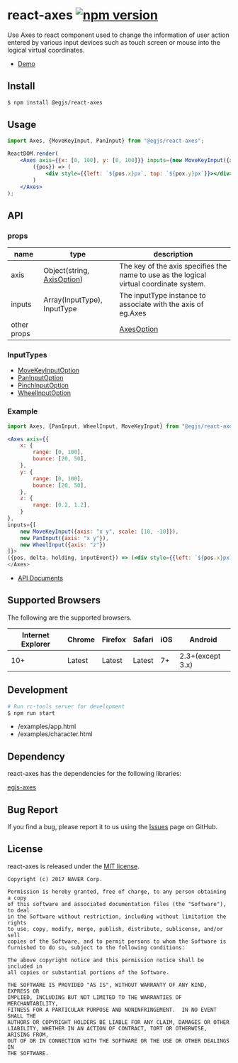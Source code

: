 # react-axes [![npm version](https://badge.fury.io/js/%40react%2Faxes.svg)](https://badge.fury.io/js/%react%2Faxes)

Use Axes to 
react component used to change the information of user action entered by various input devices such as touch screen or mouse into the logical virtual coordinates.  

- [Demo](https://naver.github.io/egjs-axes/)


## Install
```bash
$ npm install @egjs/react-axes
```

## Usage
```jsx
import Axes, {MoveKeyInput, PanInput} from "@egjs/react-axes";

ReactDOM.render(
    <Axes axis={{x: [0, 100], y: [0, 100]}} inputs={new MoveKeyInput({axis: "x y", scale: [1, -1]})}>
        ({pos}) => (
            <div style={{left: `${pos.x}px`, top: `${pox.y}px`}}></div>
        )
    </Axes>
);
```

## API
### props
|name|type|description|
|---|---------------|---|
|axis|Object(string, [AxisOption](AxisOptionObject))|The key of the axis specifies the name to use as the logical virtual coordinate system.|
|inputs|Array(InputType), InputType| The inputType instance to associate with the axis of eg.Axes|
|other props||[AxesOption](https://naver.github.io/egjs-axes/release/latest/doc/global.html#AxesOption)|

### InputTypes
* [MoveKeyInputOption](https://naver.github.io/egjs-axes/release/latest/doc/global.html#MoveKeyInputOption)
* [PanInputOption](https://naver.github.io/egjs-axes/release/latest/doc/global.html#PanInputOption)
* [PinchInputOption](https://naver.github.io/egjs-axes/release/latest/doc/global.html#PinchInputOption)
* [WheelInputOption](https://naver.github.io/egjs-axes/release/latest/doc/global.html#WheelInputOption)

### Example
```jsx
import Axes, {PanInput, WheelInput, MoveKeyInput} from "@egjs/react-axes";

<Axes axis={{
    x: {
        range: [0, 100],
        bounce: [20, 50],
    },
    y: {
        range: [0, 100],
        bounce: [20, 50],
    },
    z: {
        range: [0.2, 1.2],
    }
},
inputs={[
    new MoveKeyInput({axis: "x y", scale: [10, -10]}),
    new PanInput({axis: "x y"}),
    new WheelInput({axis: "z"})
]}>
({pos, delta, holding, inputEvent}) => (<div style={{left: `${pos.x}px`, top: `${pox.y}px`, transform: `scale(${pos.z})`}}></div>)
</Axes>
```

* [API Documents](https://github.com/naver/egjs-axes/wiki/react-axes-API)

## Supported Browsers
The following are the supported browsers.

|Internet Explorer|Chrome|Firefox|Safari|iOS|Android|
|---|---|---|---|---|---|
|10+|Latest|Latest|Latest|7+|2.3+(except 3.x)|



## Development

```bash
# Run rc-tools server for development
$ npm run start
```
* /examples/app.html
* /examples/character.html


## Dependency

react-axes has the dependencies for the following libraries:

[egjs-axes](http://github.com/naver/egjs-axes)

## Bug Report

If you find a bug, please report it to us using the [Issues](https://github.com/naver/egjs-axes/issues) page on GitHub.


## License
react-axes is released under the [MIT license](https://github.com/naver/egjs-axes/blob/master/LICENSE).


```
Copyright (c) 2017 NAVER Corp.

Permission is hereby granted, free of charge, to any person obtaining a copy
of this software and associated documentation files (the "Software"), to deal
in the Software without restriction, including without limitation the rights
to use, copy, modify, merge, publish, distribute, sublicense, and/or sell
copies of the Software, and to permit persons to whom the Software is
furnished to do so, subject to the following conditions:

The above copyright notice and this permission notice shall be included in
all copies or substantial portions of the Software.

THE SOFTWARE IS PROVIDED "AS IS", WITHOUT WARRANTY OF ANY KIND, EXPRESS OR
IMPLIED, INCLUDING BUT NOT LIMITED TO THE WARRANTIES OF MERCHANTABILITY,
FITNESS FOR A PARTICULAR PURPOSE AND NONINFRINGEMENT.  IN NO EVENT SHALL THE
AUTHORS OR COPYRIGHT HOLDERS BE LIABLE FOR ANY CLAIM, DAMAGES OR OTHER
LIABILITY, WHETHER IN AN ACTION OF CONTRACT, TORT OR OTHERWISE, ARISING FROM,
OUT OF OR IN CONNECTION WITH THE SOFTWARE OR THE USE OR OTHER DEALINGS IN
THE SOFTWARE.
```

